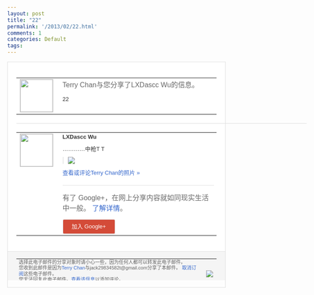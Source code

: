 ```yaml
---
layout: post
title: "22"
permalink: '/2013/02/22.html'
comments: 1
categories: Default
tags: 
---
```

<!-- X-Notifications: 1:7ea52bfdb0000000 -->

<div style="border:solid 1px #dfdfdf;color:#686868;font:13px Arial"><div style="background-color:#fff;padding:20px;"><table cellpadding="0" cellspacing="0"><tr><td style="padding-right:15px;vertical-align:top"><a href="https://plus.google.com/_/notifications/emlink?emr=14900066512970582018&amp;emid=CKD5xY3ovbUCFWlUcgodklgAAA&amp;path=%2F108643996575278738906&amp;dt=1361120261671&amp;uob=8"><img height="75" src="https://lh3.googleusercontent.com/-KKRGTyJ5Bl0/AAAAAAAAAAI/AAAAAAAAtnY/R4QEWIp3Ur0/s75-c-k-a/photo.jpg" style="border:solid 1px #cccccc;" width="75"/></a></td><td style="width:578px;color:#333;font:13px Arial;vertical-align:top"><div style="color:#686868;font:16px Arial;padding-bottom:15px">Terry Chan与您分享了LXDascc Wu的信息。</div><div style="padding-bottom:10px">22</div></td></tr></table><div style="margin:20px 0;border-bottom:solid 1px #dfdfdf;width:670px"></div><table cellpadding="0" cellspacing="0"><tr><td style="padding-right:15px;vertical-align:top"><a href="https://plus.google.com/_/notifications/emlink?emr=14900066512970582018&amp;emid=CKD5xY3ovbUCFWlUcgodklgAAA&amp;path=%2F117406708407898608971&amp;dt=1361120261671&amp;uob=8"><img height="75" src="https://lh3.googleusercontent.com/-JbUCejzZvZk/AAAAAAAAAAI/AAAAAAAAbiU/Q9tNxG-Rhzo/s75-c-k-a/photo.jpg" style="border:solid 1px #cccccc;" width="75"/></a></td><td style="width:578px;color:#333;font:13px Arial;vertical-align:top"><div style="font-weight:bold;padding-bottom:10px">LXDascc Wu</div><div style="padding-bottom:10px">…………中枪T T</div><div style="margin-bottom:10px;padding-left:10px; border-left:2px solid #EAEAEA"><span style="margin-right:5px"><a href="https://plus.google.com/_/notifications/emlink?emr=14900066512970582018&amp;emid=CKD5xY3ovbUCFWlUcgodklgAAA&amp;path=%2F108643996575278738906%2Fposts%2F5tpapSd9kXH%3Fgpinv%3DAMIXal-fxd1DBfdVkwsUpkHEivGwcr3iG1bVz3EqvgO8KRRAMPYXTKNfDkh0XxjMhTPKWfZdUHnLFt3AA2_2SRyodVn7oQfTpi-5d3WzQ8fea0q1xE8bgbc&amp;dt=1361120261671&amp;uob=8" style="color:#3366CC;text-decoration:none;"><img border="0" src="https://lh3.googleusercontent.com/-s03fY_pyiRI/USDyZnRUJYI/AAAAAAAAcPQ/9fRK4tunXlg/h120/8cdaae4bjw1e1wn3heynlj.jpg" style="max-height:200px;max-width:275px"/></a></span></div><a href="https://plus.google.com/_/notifications/emlink?emr=14900066512970582018&amp;emid=CKD5xY3ovbUCFWlUcgodklgAAA&amp;path=%2Fphotos%2F117406708407898608971%2Falbums%2F5845938832785422689%2F5845938838179161474%3Fgpinv%3DAMIXal-fxd1DBfdVkwsUpkHEivGwcr3iG1bVz3EqvgO8KRRAMPYXTKNfDkh0XxjMhTPKWfZdUHnLFt3AA2_2SRyodVn7oQfTpi-5d3WzQ8fea0q1xE8bgbc%26authkey%3DCJzXvYSKioTw3wE&amp;dt=1361120261671&amp;uob=8" style="color:#3366CC;text-decoration:none">查看或评论Terry Chan的照片 »</a><div style="margin-top:20px;border-top:solid 1px #dfdfdf"><div style="padding:15px 0;color:#686868;font:16px Arial">有了 Google+，在网上分享内容就如同现实生活中一般。 <a href="http://www.google.com/+/learnmore/" style="color:#3366CC;text-decoration:none">了解详情</a>。</div><a href="https://plus.google.com/_/notifications/emlink?emr=14900066512970582018&amp;emid=CKD5xY3ovbUCFWlUcgodklgAAA&amp;path=%2F%3Fgpinv%3DAMIXal-fxd1DBfdVkwsUpkHEivGwcr3iG1bVz3EqvgO8KRRAMPYXTKNfDkh0XxjMhTPKWfZdUHnLFt3AA2_2SRyodVn7oQfTpi-5d3WzQ8fea0q1xE8bgbc&amp;dt=1361120261671&amp;uob=8" style="padding:1px 20px;min-width:54px;display:inline-block; background-color:#d44b38;text-align:center; font:13px Arial; border-radius:3px;color:#fff;border:solid 1px #dfdfdf; white-space:nowrap;text-decoration:none;height:30px;line-height:30px">加入 Google+</a></div></td></tr></table></div><div style="border-top:solid 1px #dfdfdf;padding:0 20px; background-color:#f5f5f5"><table cellpadding="0" cellspacing="0" style="height:50px"><tbody><tr><td style="vertical-align:middle;width:100%; color:#636363;font:11px Arial; line-height:120%">选择此电子邮件的分享对象时请小心一些，因为任何人都可以转发此电子邮件。<br/>您收到此邮件是因为<a href="https://plus.google.com/_/notifications/emlink?emr=14900066512970582018&amp;emid=CKD5xY3ovbUCFWlUcgodklgAAA&amp;path=%2F108643996575278738906%3Fgpinv%3DAMIXal-fxd1DBfdVkwsUpkHEivGwcr3iG1bVz3EqvgO8KRRAMPYXTKNfDkh0XxjMhTPKWfZdUHnLFt3AA2_2SRyodVn7oQfTpi-5d3WzQ8fea0q1xE8bgbc&amp;dt=1361120261671&amp;uob=8" style="color:#3366CC;text-decoration:none">Terry Chan</a>与jack29834582t@gmail.com分享了本邮件。 <a href="https://plus.google.com/_/notifications/emlink?emr=14900066512970582018&amp;emid=CKD5xY3ovbUCFWlUcgodklgAAA&amp;path=%2F_%2Fnonplus%2Femailsettings%3Fgpinv%3DAMIXal-fxd1DBfdVkwsUpkHEivGwcr3iG1bVz3EqvgO8KRRAMPYXTKNfDkh0XxjMhTPKWfZdUHnLFt3AA2_2SRyodVn7oQfTpi-5d3WzQ8fea0q1xE8bgbc%26est%3DADH5u8VFjtBqEbdBZ20OxbjBHKOIIH-6vMeYLQbZGp5CF9UgmOT1NCbZ2ExOPjnK2BgB0TjdvoxW5ldccxK77qY-C4pxDAK3QHCApQEEJjDZ2-PgXi5XFwU6xsEgeH-2rpL4pld96nHJUPXx6WmGvTJnQAXP_RyrFw&amp;dt=1361120261671&amp;uob=8" style="color:#3366CC;text-decoration:none">取消订阅</a>这些电子邮件。<br/>您无法回复此电子邮件。<a href="https://plus.google.com/_/notifications/emlink?emr=14900066512970582018&amp;emid=CKD5xY3ovbUCFWlUcgodklgAAA&amp;path=%2F108643996575278738906%2Fposts%2F5tpapSd9kXH%3Fgpinv%3DAMIXal-fxd1DBfdVkwsUpkHEivGwcr3iG1bVz3EqvgO8KRRAMPYXTKNfDkh0XxjMhTPKWfZdUHnLFt3AA2_2SRyodVn7oQfTpi-5d3WzQ8fea0q1xE8bgbc&amp;dt=1361120261671&amp;uob=8" style="color:#3366CC;text-decoration:none">查看该信息</a>以添加评论。<br/>Google Inc., 1600 Amphitheatre Pkwy, Mountain View, CA 94043 USA<br/></td><td><img src="https://ssl.gstatic.com/s2/oz/images/notifications/logo/google-plus-6617a72bb36cc548861652780c9e6ff1.png"/></td></tr></tbody></table></div></div>